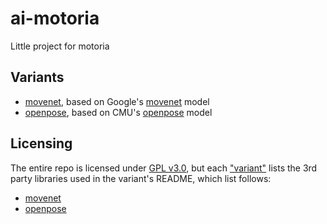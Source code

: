 # ai-motoria

Little project for motoria

## Variants

- [movenet](movenet), based on Google's [movenet](https://www.kaggle.com/models/google/movenet) model
- [openpose](openpose), based on CMU's [openpose](https://github.com/CMU-Perceptual-Computing-Lab/openpose) model

## Licensing

The entire repo is licensed under [GPL v3.0](LICENSE), but each ["variant"](#variants) lists the 3rd party libraries used in the variant's README, which list follows:
- [movenet](movenet/README.md)
- [openpose](openpose/README.md)